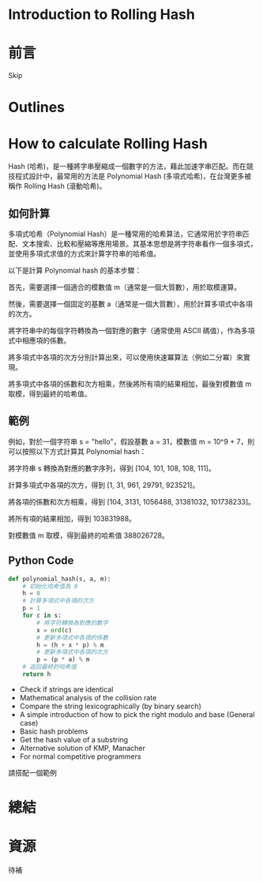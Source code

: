 # Introduction to Rolling Hash

# 前言
Skip
<br>

# Outlines

# How to calculate Rolling Hash
Hash (哈希)，是一種將字串壓縮成一個數字的方法，藉此加速字串匹配。而在競技程式設計中，最常用的方法是 Polynomial Hash (多項式哈希)，在台灣更多被稱作 Rolling Hash (滾動哈希)。

## 如何計算
多項式哈希（Polynomial Hash）是一種常用的哈希算法，它通常用於字符串匹配、文本搜索、比較和壓縮等應用場景。其基本思想是將字符串看作一個多項式，並使用多項式求值的方式來計算字符串的哈希值。

以下是計算 Polynomial hash 的基本步驟：

首先，需要選擇一個適合的模數值 m（通常是一個大質數），用於取模運算。

然後，需要選擇一個固定的基數 a（通常是一個大質數），用於計算多項式中各項的次方。

將字符串中的每個字符轉換為一個對應的數字（通常使用 ASCII 碼值），作為多項式中相應項的係數。

將多項式中各項的次方分別計算出來，可以使用快速冪算法（例如二分冪）來實現。

將多項式中各項的係數和次方相乘，然後將所有項的結果相加，最後對模數值 m 取模，得到最終的哈希值。

## 範例
例如，對於一個字符串 s = "hello"，假設基數 a = 31，模數值 m = 10^9 + 7，則可以按照以下方式計算其 Polynomial hash：

將字符串 s 轉換為對應的數字序列，得到 [104, 101, 108, 108, 111]。

計算多項式中各項的次方，得到 [1, 31, 961, 29791, 923521]。

將各項的係數和次方相乘，得到 [104, 3131, 1056488, 31381032, 101738233]。

將所有項的結果相加，得到 103831988。

對模數值 m 取模，得到最終的哈希值 388026728。

## Python Code
```python
def polynomial_hash(s, a, m):
    # 初始化哈希值為 0
    h = 0
    # 計算多項式中各項的次方
    p = 1
    for c in s:
        # 將字符轉換為對應的數字
        x = ord(c)
        # 更新多項式中各項的係數
        h = (h + x * p) % m
        # 更新多項式中各項的次方
        p = (p * a) % m
    # 返回最終的哈希值
    return h
```

- Check if strings are identical
- Mathematical analysis of the collision rate
- Compare the string lexicographically (by binary search)
- A simple introduction of how to pick the right modulo and base (General case)
- Basic hash problems
- Get the hash value of a substring
- Alternative solution of KMP, Manacher
- For normal competitive programmers

請搭配一個範例

# 總結

# 資源

待補